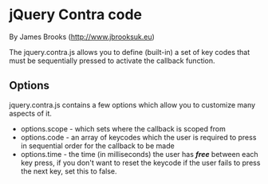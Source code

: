 jQuery Contra code
==================

By James Brooks (http://www.jbrooksuk.eu)

The jquery.contra.js allows you to define (built-in) a set of key codes that must be sequentially pressed to activate the callback function.

Options
-------

jquery.contra.js contains a few options which allow you to customize many aspects of it.

* options.scope - which sets where the callback is scoped from
* options.code - an array of keycodes which the user is required to press in sequential order for the callback to be made
* options.time - the time (in milliseconds) the user has ***free*** between each key press, if you don't want to reset the keycode if the user fails to press the next key, set this to false.